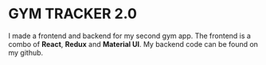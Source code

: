 # GYM TRACKER 2.0

I made a frontend and backend for my second gym app. The frontend is a combo of **React**, **Redux** and **Material UI**. My backend code can be found on my github.  

